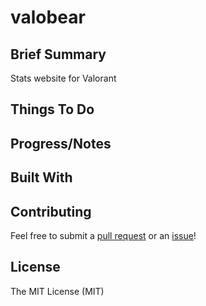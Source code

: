 # valobear

## Brief Summary
Stats website for Valorant


## Things To Do

## Progress/Notes

## Built With

## Contributing

Feel free to submit a [pull request](https://github.com/josephsookim/valobear/pull/new/master) or an [issue](https://github.com/josephsookim/valobear/issues/new)!

## License

The MIT License (MIT)

